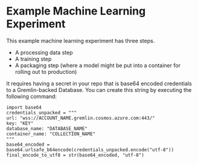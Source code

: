 # Example Machine Learning Experiment

This example machine learning experiment has three steps.

* A processing data step
* A training step
* A packaging step (where a model might be put into a container for rolling out to production)

It requires having a secret in your repo that is base64 encoded credentials to a Gremlin-backed Database. You can create this string by executing the following command:

```
import base64
credentials_unpacked = """
url: "wss://ACCOUNT_NAME.gremlin.cosmos.azure.com:443/"
key: "KEY"
database_name: "DATABASE_NAME"
container_name: "COLLECTION_NAME"
"""
base64_encoded = base64.urlsafe_b64encode(credentials_unpacked.encode("utf-8"))
final_encode_to_utf8 = str(base64_encoded, "utf-8")
```



